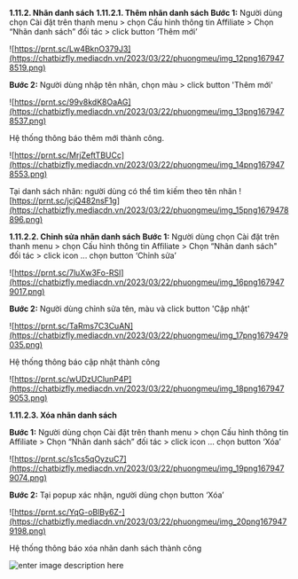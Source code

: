 **1.11.2. Nhãn danh sách**
**1.11.2.1. Thêm nhãn danh sách**
**Bước 1:** Người dùng chọn Cài đặt trên thanh menu > chọn Cấu hình thông tin Affiliate > Chọn “Nhãn danh sách” đối tác > click button ‘Thêm mới’

![https://prnt.sc/Lw4BknO379J3](https://chatbizfly.mediacdn.vn/2023/03/22/phuongmeu/img_12png1679478519.png)

**Bước 2:** Người dùng nhập tên nhãn, chọn màu > click button 'Thêm mới'

![https://prnt.sc/99v8kdK8OaAG](https://chatbizfly.mediacdn.vn/2023/03/22/phuongmeu/img_13png1679478537.png)

Hệ thống thông báo thêm mới thành công.

![https://prnt.sc/MrjZeftTBUCc](https://chatbizfly.mediacdn.vn/2023/03/22/phuongmeu/img_14png1679478553.png)

Tại danh sách nhãn: người dùng có thể tìm kiếm theo tên nhãn
![https://prnt.sc/jcjQ482nsF1g](https://chatbizfly.mediacdn.vn/2023/03/22/phuongmeu/img_15png1679478896.png)

**1.11.2.2. Chỉnh sửa nhãn danh sách**
**Bước 1:** Người dùng chọn Cài đặt trên thanh menu > chọn Cấu hình thông tin Affiliate > Chọn “Nhãn danh sách" đối tác > click icon ... chọn button ‘Chỉnh sửa’

![https://prnt.sc/7luXw3Fo-RSl](https://chatbizfly.mediacdn.vn/2023/03/22/phuongmeu/img_16png1679479017.png)

**Bước 2:** Người dùng chỉnh sửa tên, màu  và click button 'Cập nhật'

![https://prnt.sc/TaRms7C3CuAN](https://chatbizfly.mediacdn.vn/2023/03/22/phuongmeu/img_17png1679479035.png)

Hệ thống thông báo cập nhật thành công 



![https://prnt.sc/wUDzUClunP4P](https://chatbizfly.mediacdn.vn/2023/03/22/phuongmeu/img_18png1679479053.png)

**1.11.2.3. Xóa nhãn danh sách**

**Bước 1:** Người dùng chọn Cài đặt trên thanh menu > chọn Cấu hình thông tin Affiliate > Chọn “Nhãn danh sách” đối tác > click icon ... chọn button ‘Xóa’

![https://prnt.sc/s1cs5qOyzuC7](https://chatbizfly.mediacdn.vn/2023/03/22/phuongmeu/img_19png1679479074.png)

**Bước 2:** Tại popup xác nhận, người dùng chọn button ‘Xóa’

![https://prnt.sc/YqG-oBlBy6Z-](https://chatbizfly.mediacdn.vn/2023/03/22/phuongmeu/img_20png1679479198.png)

Hệ thống thông báo xóa nhãn danh sách thành công

![enter image description here](https://chatbizfly.mediacdn.vn/2023/03/31/phuongmeu/img_11111png1680233209.png)